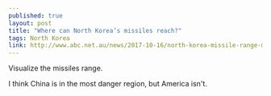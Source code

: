 ```yaml
---
published: true
layout: post
title: "Where can North Korea’s missiles reach?"
tags: North Korea
link: http://www.abc.net.au/news/2017-10-16/north-korea-missile-range-map/8880894
---
```


Visualize the missiles range.

I think China is in the most danger region, but America isn't.
